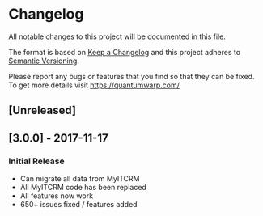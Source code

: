 # Changelog
All notable changes to this project will be documented in this file.

The format is based on [Keep a Changelog](http://keepachangelog.com/en/1.0.0/)
and this project adheres to [Semantic Versioning](http://semver.org/spec/v2.0.0.html).

Please report any bugs or features that you find so that they can be fixed.
To get more details visit https://quantumwarp.com/

## [Unreleased]

## [3.0.0] - 2017-11-17

### Initial Release
- Can migrate all data from MyITCRM
- All MyITCRM code has been replaced
- All features now work
- 650+ issues fixed / features added